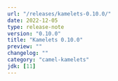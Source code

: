 ```yaml
---
url: "/releases/kamelets-0.10.0/"
date: 2022-12-05
type: release-note
version: "0.10.0"
title: "Kamelets 0.10.0"
preview: ""
changelog: ""
category: "camel-kamelets"
jdk: [11]
---
```

